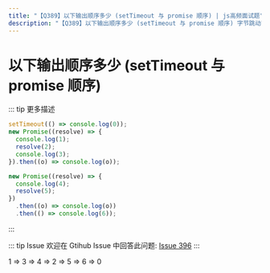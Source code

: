 ```yaml
---
title: "【Q389】以下输出顺序多少 (setTimeout 与 promise 顺序) | js高频面试题"
description: "【Q389】以下输出顺序多少 (setTimeout 与 promise 顺序) 字节跳动面试题、阿里腾讯面试题、美团小米面试题。"
---
```


# 以下输出顺序多少 (setTimeout 与 promise 顺序)

::: tip 更多描述

```js
setTimeout(() => console.log(0));
new Promise((resolve) => {
  console.log(1);
  resolve(2);
  console.log(3);
}).then((o) => console.log(o));

new Promise((resolve) => {
  console.log(4);
  resolve(5);
})
  .then((o) => console.log(o))
  .then(() => console.log(6));
```

:::

::: tip Issue
欢迎在 Gtihub Issue 中回答此问题: [Issue 396](https://github.com/shfshanyue/Daily-Question/issues/396)
:::

1 => 3 => 4 => 2 => 5 => 6 => 0
